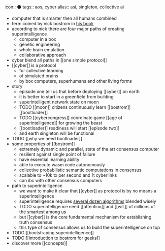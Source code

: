 icon:: ⚫️
tags:: aos, cyber
alias:: asi, singleton, collective ai

- computer that is smarter then all humans combined
- term coined by nick bostrom in [his book](https://cyb.ai/ipfs/QmYHo4oKHvm33pPnou9M1iRww2PYQu9Kmb3DWJ4DJgrUkb)
- according to nick there are four major paths of creating superintelligence
	- computer in a box
	- genetic engineering
	- whole brain emulation
	- collaborative approach
- cyber blend all paths in [[one simple protocol]]
- [[cyber]] is a protocol
	- for collective learning
	- of simulated brains
	- by box computers, superhumans and other living forms
- story
	- episode one tell us that before deploying [[cyber]] on earth
	- it is better to start in a greenfield from building
	- superintelligent network state on moon
	- TODO [[moon]] citizens continuously learn [[bostrom]] [[bootloader]]
	- TODO [[cybercongress]] coordinate game [[age of superintelligence]] for growing the beast
	- [[bootloader]] readiness will start [[episode two]]
	- and earth singleton will be functional
- TODO [[why we need bootloader]]
- some properties of [[bostrom]]
	- extremely dynamic and parallel, state of the art consensus computer
	- resilient against single point of failure
	- have essential learning ability
	- able to execute wasm code autonomously
	- collective probabilistic semantic computations in consensus
	- scalable to ~10k tx per second and 1t cyberlinks
	- can ibc with other consensus computers
- path to superintelligence
	- we want to make it clear that [[cyber]] as protocol is by no means a superintelligence
	- superintelligence requires [several dozen algorithms](techtree) blended wisely
	- TODO superintelligence need [[attention]] and [[will]] of millions of the smartest among us
	- but [[cyber]] is the core fundamental mechanism for establishing truth consensus
	- this type of consensus allows us to build the superintelligence on top
- TODO [[bootstraping superintelligence]]
- TODO [[introduction to bostrom for geeks]]
- discover more [[concepts]]